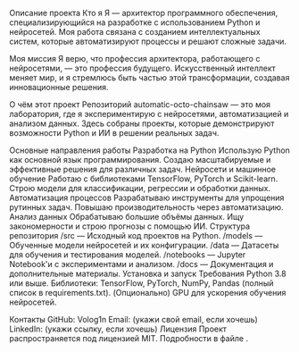 Описание проекта
Кто я
Я — архитектор программного обеспечения, специализирующийся на разработке с использованием Python и нейросетей. Моя работа связана с созданием интеллектуальных систем, которые автоматизируют процессы и решают сложные задачи.

Моя миссия
Я верю, что профессия архитектора, работающего с нейросетями, — это профессия будущего. Искусственный интеллект меняет мир, и я стремлюсь быть частью этой трансформации, создавая инновационные решения.

О чём этот проект
Репозиторий automatic-octo-chainsaw — это моя лаборатория, где я экспериментирую с нейросетями, автоматизацией и анализом данных. Здесь собраны проекты, которые демонстрируют возможности Python и ИИ в решении реальных задач.

Основные направления работы
Разработка на Python
Использую Python как основной язык программирования.
Создаю масштабируемые и эффективные решения для различных задач.
Нейросети и машинное обучение
Работаю с библиотеками TensorFlow, PyTorch и Scikit-learn.
Строю модели для классификации, регрессии и обработки данных.
Автоматизация процессов
Разрабатываю инструменты для упрощения рутинных задач.
Повышаю производительность через автоматизацию.
Анализ данных
Обрабатываю большие объёмы данных.
Ищу закономерности и строю прогнозы с помощью ИИ.
Структура репозитория
/src — Исходный код проектов на Python.
/models — Обученные модели нейросетей и их конфигурации.
/data — Датасеты для обучения и тестирования моделей.
/notebooks — Jupyter Notebook'и с экспериментами и анализом.
/docs — Документация и дополнительные материалы.
Установка и запуск
Требования
Python 3.8 или выше.
Библиотеки: TensorFlow, PyTorch, NumPy, Pandas (полный список в requirements.txt).
(Опционально) GPU для ускорения обучения нейросетей.

Контакты
GitHub: Volog1n
Email: (укажи свой email, если хочешь)
LinkedIn: (укажи ссылку, если хочешь)
Лицензия
Проект распространяется под лицензией MIT. Подробности в файле .